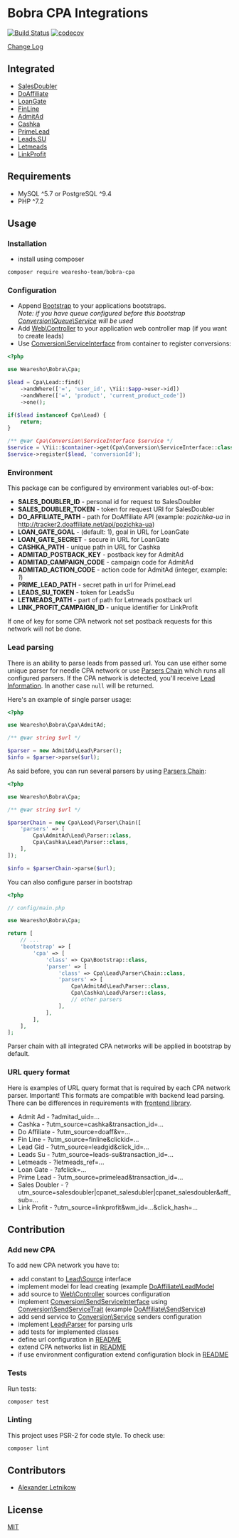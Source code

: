 # Bobra CPA Integrations
[![Build Status](https://travis-ci.org/wearesho-team/bobra-cpa.svg?branch=master)](https://travis-ci.org/wearesho-team/bobra-cpa)
[![codecov](https://codecov.io/gh/wearesho-team/bobra-cpa/branch/master/graph/badge.svg)](https://codecov.io/gh/wearesho-team/bobra-cpa)

[Change Log](./CHANGELOG.md)

## Integrated
- [SalesDoubler](./src/SalesDoubler)
- [DoAffiliate](./src/DoAffiliate)
- [LoanGate](./src/LoanGate)
- [FinLine](./src/FinLine)
- [AdmitAd](./src/AdmitAd)
- [Cashka](./src/Cashka)
- [PrimeLead](./src/PrimeLead)
- [Leads.SU](./src/LeadsSu)
- [Letmeads](./src/Letmeads)
- [LinkProfit](./src/LinkProfit)

## Requirements
- MySQL ^5.7 or PostgreSQL ^9.4
- PHP ^7.2

## Usage
### Installation
- install using composer
```bash
composer require wearesho-team/bobra-cpa
```

### Configuration
- Append [Bootstrap](./src/Bootstrap.php) to your applications bootstraps.  
*Note: if you have queue configured before this bootstrap
[Conversion\Queue\Service](./src/Conversion/Queue/Service.php) will be used*
- Add [Web\Controller](./src/Web/Controller.php) to your application web controller map
(if you want to create leads)
- Use [Conversion\ServiceInterface](./src/ConversionInterface.php) from container
to register conversions:
```php
<?php

use Wearesho\Bobra\Cpa;

$lead = Cpa\Lead::find()
    ->andWhere(['=', 'user_id', \Yii::$app->user->id])
    ->andWhere(['=', 'product', 'current_product_code'])
    ->one();

if($lead instanceof Cpa\Lead) {
    return;
}

/** @var Cpa\Conversion\ServiceInterface $service */
$service = \Yii::$container->get(Cpa\Conversion\ServiceInterface::class);
$service->register($lead, 'conversionId');
```

### Environment
This package can be configured by environment variables out-of-box:

- **SALES_DOUBLER_ID** - personal id for request to SalesDoubler
- **SALES_DOUBLER_TOKEN** - token for request URI for SalesDoubler
- **DO_AFFILIATE_PATH** - path for DoAffiliate API
(example: *pozichka-ua* in http://tracker2.doaffiliate.net/api/pozichka-ua)
- **LOAN_GATE_GOAL** - (default: 1), goal in URL for LoanGate
- **LOAN_GATE_SECRET** - secure in URL for LoanGate
- **CASHKA_PATH** - unique path in URL for Cashka
- **ADMITAD_POSTBACK_KEY** - postback key for AdmitAd
- **ADMITAD_CAMPAIGN_CODE** - campaign code for AdmitAd
- **ADMITAD_ACTION_CODE** - action code for AdmitAd (integer, example: *1*)
- **PRIME_LEAD_PATH** - secret path in url for PrimeLead
- **LEADS_SU_TOKEN** - token for LeadsSu
- **LETMEADS_PATH** - part of path for Letmeads postback url
- **LINK_PROFIT_CAMPAIGN_ID** - unique identifier for LinkProfit

If one of key for some CPA network not set 
postback requests for this network will not be done. 

### Lead parsing

There is an ability to parse leads from passed url.
You can use either some unique parser for needle CPA network or use [Parsers Chain](./src/Lead/Parser/Chain.php)
which runs all configured parsers.
If the CPA network is detected, you'll receive [Lead Information](./src/Lead/Info.php).
In another case `null` will be returned.

Here's an example of single parser usage:
```php
<?php

use Wearesho\Bobra\Cpa\AdmitAd;

/** @var string $url */

$parser = new AdmitAd\Lead\Parser();
$info = $parser->parse($url);
```

As said before, you can run several parsers by using [Parsers Chain](./src/Lead/Parser/Chain.php):

```php
<?php

use Wearesho\Bobra\Cpa;

/** @var string $url */

$parserChain = new Cpa\Lead\Parser\Chain([
    'parsers' => [
        Cpa\AdmitAd\Lead\Parser::class,
        Cpa\Cashka\Lead\Parser::class,
    ],
]);

$info = $parserChain->parse($url);

``` 

You can also configure parser in bootstrap

```php
<?php

// config/main.php

use Wearesho\Bobra\Cpa;

return [
    // ...
    'bootstrap' => [
        'cpa' => [
            'class' => Cpa\Bootstrap::class,
            'parser' => [
                'class' => Cpa\Lead\Parser\Chain::class,
                'parsers' => [
                    Cpa\AdmitAd\Lead\Parser::class,
                    Cpa\Cashka\Lead\Parser::class,
                    // other parsers
                ],
            ],             
        ],        
    ],
];

```

Parser chain with all integrated CPA networks will be applied in bootstrap by default.

### URL query format

Here is examples of URL query format that is required by each CPA network parser.
Important! This formats are compatible with backend lead parsing.
There can be differences in requirements with [frontend library](https://github.com/wearesho-team/bobra-cpa-frontend).

- Admit Ad - ?admitad_uid=...
- Cashka - ?utm_source=cashka&transaction_id=...
- Do Affiliate - ?utm_source=doaff&v=...
- Fin Line - ?utm_source=finline&clickid=...
- Lead Gid - ?utm_source=leadgid&click_id=...
- Leads Su - ?utm_source=leads-su&transaction_id=...
- Letmeads - ?letmeads_ref=...
- Loan Gate - ?afclick=...
- Prime Lead - ?utm_source=primelead&transaction_id=...
- Sales Doubler - ?utm_source=salesdoubler|cpanet_salesdubler|cpanet_salesdoubler&aff_sub=...
- Link Profit - ?utm_source=linkprofit&wm_id=...&click_hash=...

## Contribution
### Add new CPA
To add new CPA network you have to:
- add constant to [Lead\Source](./src/Lead/Source.php) interface
- implement model for lead creating
(example [DoAffiliate\LeadModel](./src/DoAffiliate/LeadModel.php)
- add source to [Web\Controller](./src/Web/Controller.php) sources configuration
- implement [Conversion\SendServiceInterface](./src/Conversion/SendServiceInterface.php)
using [Conversion\SendServiceTrait](./src/Conversion/SendServiceTrait.php)
(example [DoAffiliate\SendService](./src/DoAffiliate/SendService.php))
- add send service to [Conversion\Service](src/Conversion/Sync/Service.php)
senders configuration
- implement [Lead\Parser](./src/Lead/Parser.php) for parsing urls
- add tests for implemented classes
- define url configuration in [README](./README.md#L148)
- extend CPA networks list in [README](./README.md#Integrated)
- if use environment configuration extend configuration block in [README](./README.md#Configuration)

### Tests
Run tests:
```bash
composer test
```

### Linting
This project uses PSR-2 for code style.
To check use:
```bash
composer lint
```

## Contributors
- [Alexander <horat1us> Letnikow](mailto:reclamme@gmail.com)

## License
[MIT](./LICENSE)
